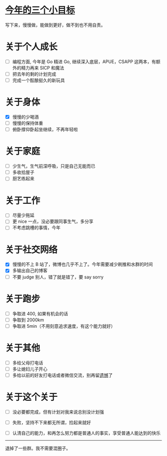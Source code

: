 # [今年的三个小目标](https://github.com/yihong0618/gitblog/issues/202)

写下来，慢慢做，能做到更好，做不到也不用自责。

# 关于个人成长

- [ ] 编程方面, 今年是 Go 精进 Go, 继续深入底层，APUE，CSAPP 这两本，有额外的精力再来 SICP  和魔法
- [ ] 把去年的剩的计划完成
- [ ] 完成一个酝酿挺久的新玩具

# 关于身体

- [x] 慢慢的少喝酒
- [ ] 慢慢的保持体重
- [ ] 俯卧撑仰卧起坐继续，不再年轻啦

# 关于家庭

- [ ] 少生气，生气前深呼吸，只是自己无能而已
- [ ] 多收拾屋子
- [ ] 厨艺练起来

# 关于工作

- [ ] 尽量少拖延
- [ ] 更 nice 一点，没必要跟同事生气，多分享
- [ ] 不考虑跳槽的事情，今年

# 关于社交网络

- [x] 慢慢的不上 B 站了，微博也几乎不上了。今年需要减少刷推和水群的时间
- [x] 多输出自己的博客
- [ ] 不要 judge 别人，错了就是错了，要 say sorry

# 关于跑步

- [ ] 争取进 400, 如果有机会的话
- [ ] 争取到 2000km
- [ ] 争取进 5min（不用刻意追求速度，有这个能力就好）

# 关于其他

- [ ] 多给父母打电话
- [ ] 多让媳妇儿子开心
- [ ] 多给以前的好友打电话或者微信交流，别再留[遗憾](https://github.com/yihong0618/gitblog/issues/196)了

# 关于这个关于

- [ ] 没必要都完成，但有计划对我来说总别没计划强
- [ ] 失败，坚持不下来都无所谓，捡起来就好
- [ ] 认清自己的能力，和再怎么努力都是普通人的事实，享受普通人能达到的快乐


---

退掉了一些群。我不需要混圈子。